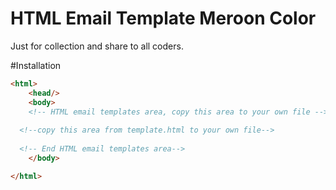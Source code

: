 # HTML Email Template Meroon Color
Just for collection and share to all coders.

#Installation
```html
<html>
	<head/>
	<body>
	<!-- HTML email templates area, copy this area to your own file -->
  
  <!--copy this area from template.html to your own file-->
  
  <!-- End HTML email templates area-->
	</body>

</html>
```
